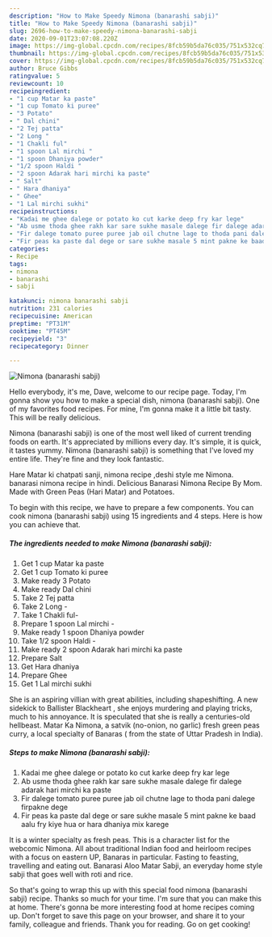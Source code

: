 ```yaml
---
description: "How to Make Speedy Nimona (banarashi sabji)"
title: "How to Make Speedy Nimona (banarashi sabji)"
slug: 2696-how-to-make-speedy-nimona-banarashi-sabji
date: 2020-09-01T23:07:08.220Z
image: https://img-global.cpcdn.com/recipes/8fcb59b5da76c035/751x532cq70/nimona-banarashi-sabji-recipe-main-photo.jpg
thumbnail: https://img-global.cpcdn.com/recipes/8fcb59b5da76c035/751x532cq70/nimona-banarashi-sabji-recipe-main-photo.jpg
cover: https://img-global.cpcdn.com/recipes/8fcb59b5da76c035/751x532cq70/nimona-banarashi-sabji-recipe-main-photo.jpg
author: Bruce Gibbs
ratingvalue: 5
reviewcount: 10
recipeingredient:
- "1 cup Matar ka paste"
- "1 cup Tomato ki puree"
- "3 Potato"
- " Dal chini"
- "2 Tej patta"
- "2 Long "
- "1 Chakli ful"
- "1 spoon Lal mirchi "
- "1 spoon Dhaniya powder"
- "1/2 spoon Haldi "
- "2 spoon Adarak hari mirchi ka paste"
- " Salt"
- " Hara dhaniya"
- " Ghee"
- "1 Lal mirchi sukhi"
recipeinstructions:
- "Kadai me ghee dalege or potato ko cut karke deep fry kar lege"
- "Ab usme thoda ghee rakh kar sare sukhe masale dalege fir dalege adarak hari mirchi ka paste"
- "Fir dalege tomato puree puree jab oil chutne lage to thoda pani dalege firpakne dege"
- "Fir peas ka paste dal dege or sare sukhe masale 5 mint pakne ke baad aalu fry kiye hua or hara dhaniya mix karege"
categories:
- Recipe
tags:
- nimona
- banarashi
- sabji

katakunci: nimona banarashi sabji 
nutrition: 231 calories
recipecuisine: American
preptime: "PT31M"
cooktime: "PT45M"
recipeyield: "3"
recipecategory: Dinner

---
```



![Nimona (banarashi sabji)](https://img-global.cpcdn.com/recipes/8fcb59b5da76c035/751x532cq70/nimona-banarashi-sabji-recipe-main-photo.jpg)

Hello everybody, it's me, Dave, welcome to our recipe page. Today, I'm gonna show you how to make a special dish, nimona (banarashi sabji). One of my favorites food recipes. For mine, I'm gonna make it a little bit tasty. This will be really delicious.

Nimona (banarashi sabji) is one of the most well liked of current trending foods on earth. It's appreciated by millions every day. It's simple, it is quick, it tastes yummy. Nimona (banarashi sabji) is something that I've loved my entire life. They're fine and they look fantastic.

Hare Matar ki chatpati sanji, nimona recipe ,deshi style me Nimona. banarasi nimona recipe in hindi. Delicious Banarasi Nimona Recipe By Mom. Made with Green Peas (Hari Matar) and Potatoes.


To begin with this recipe, we have to prepare a few components. You can cook nimona (banarashi sabji) using 15 ingredients and 4 steps. Here is how you can achieve that.

<!--inarticleads1-->

##### The ingredients needed to make Nimona (banarashi sabji):

1. Get 1 cup Matar ka paste
1. Get 1 cup Tomato ki puree
1. Make ready 3 Potato
1. Make ready  Dal chini
1. Take 2 Tej patta
1. Take 2 Long -
1. Take 1 Chakli ful-
1. Prepare 1 spoon Lal mirchi -
1. Make ready 1 spoon Dhaniya powder
1. Take 1/2 spoon Haldi -
1. Make ready 2 spoon Adarak hari mirchi ka paste
1. Prepare  Salt
1. Get  Hara dhaniya
1. Prepare  Ghee
1. Get 1 Lal mirchi sukhi


She is an aspiring villian with great abilities, including shapeshifting. A new sidekick to Ballister Blackheart , she enjoys murdering and playing tricks, much to his annoyance. It is speculated that she is really a centuries-old hellbeast. Matar Ka Nimona, a satvik (no-onion, no garlic) fresh green peas curry, a local specialty of Banaras ( from the state of Uttar Pradesh in India). 

<!--inarticleads2-->

##### Steps to make Nimona (banarashi sabji):

1. Kadai me ghee dalege or potato ko cut karke deep fry kar lege
1. Ab usme thoda ghee rakh kar sare sukhe masale dalege fir dalege adarak hari mirchi ka paste
1. Fir dalege tomato puree puree jab oil chutne lage to thoda pani dalege firpakne dege
1. Fir peas ka paste dal dege or sare sukhe masale 5 mint pakne ke baad aalu fry kiye hua or hara dhaniya mix karege


It is a winter specialty as fresh peas. This is a character list for the webcomic Nimona. All about traditional Indian food and heirloom recipes with a focus on eastern UP, Banaras in particular. Fasting to feasting, travelling and eating out. Banarasi Aloo Matar Sabji, an everyday home style sabji that goes well with roti and rice. 

So that's going to wrap this up with this special food nimona (banarashi sabji) recipe. Thanks so much for your time. I'm sure that you can make this at home. There's gonna be more interesting food at home recipes coming up. Don't forget to save this page on your browser, and share it to your family, colleague and friends. Thank you for reading. Go on get cooking!
